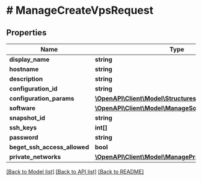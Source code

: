 # # ManageCreateVpsRequest

## Properties

Name | Type | Description | Notes
------------ | ------------- | ------------- | -------------
**display_name** | **string** |  | [optional]
**hostname** | **string** |  | [optional]
**description** | **string** |  | [optional]
**configuration_id** | **string** |  | [optional]
**configuration_params** | [**\OpenAPI\Client\Model\StructuresConfigurationParams**](StructuresConfigurationParams.md) |  | [optional]
**software** | [**\OpenAPI\Client\Model\ManageSoftwareInstallInfo**](ManageSoftwareInstallInfo.md) |  | [optional]
**snapshot_id** | **string** |  | [optional]
**ssh_keys** | **int[]** |  | [optional]
**password** | **string** |  | [optional]
**beget_ssh_access_allowed** | **bool** |  | [optional]
**private_networks** | [**\OpenAPI\Client\Model\ManagePrivateNetworkInfo[]**](ManagePrivateNetworkInfo.md) |  | [optional]

[[Back to Model list]](../../README.md#models) [[Back to API list]](../../README.md#endpoints) [[Back to README]](../../README.md)
